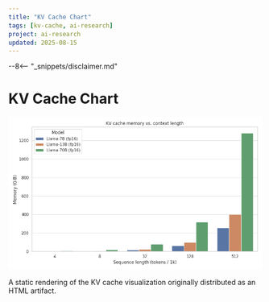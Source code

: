 ```yaml
---
title: "KV Cache Chart"
tags: [kv-cache, ai-research]
project: ai-research
updated: 2025-08-15
---
```


--8<-- "_snippets/disclaimer.md"

# KV Cache Chart

![KV Cache Chart](kv-cache-chart.png)

A static rendering of the KV cache visualization originally distributed as an HTML artifact.
